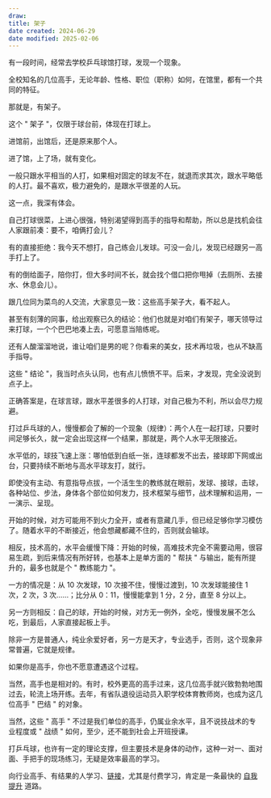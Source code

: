 ```yaml
---
draw:
title: 架子
date created: 2024-06-29
date modified: 2025-02-06
---
```


  

有一段时间，经常去学校乒乓球馆打球，发现一个现象。

全校知名的几位高手，无论年龄、性格、职位（职称）如何，在馆里，都有一个共同的特征。

那就是，有架子。

这个 " 架子 "，仅限于球台前，体现在打球上。

进馆前，出馆后，还是原来那个人。

进了馆，上了场，就有变化。

一般只跟水平相当的人打，如果相对固定的球友不在，就退而求其次，跟水平略低的人打。最不喜欢，极力避免的，是跟水平很差的人玩。

这一点，我深有体会。

自己打球很菜，上进心很强，特别渴望得到高手的指导和帮助，所以总是找机会往人家跟前凑：要不，咱俩打会儿？

有的直接拒绝：我今天不想打，自己练会儿发球。可没一会儿，发现已经跟另一高手打上了。

有的倒给面子，陪你打，但大多时间不长，就会找个借口把你甩掉（去厕所、去接水、休息会儿）。

跟几位同为菜鸟的人交流，大家意见一致：这些高手架子大，看不起人。

甚至有刻薄的同事，给出观察已久的结论：他们也就是对咱们有架子，哪天领导过来打球，一个个巴巴地凑上去，可愿意当陪练呢。

还有人酸溜溜地说，谁让咱们是男的呢？你看来的美女，技术再垃圾，也从不缺高手指导。

这些 " 结论 "，我当时点头认同，也有点儿愤愤不平。后来，才发现，完全没说到点子上。

正确答案是，在球言球，跟水平差很多的人打球，对自己极为不利，所以会尽力规避。

打过乒乓球的人，慢慢都会了解的一个现象（规律）：两个人在一起打球，只要时间足够长久，就一定会出现这样一个结果，那就是，两个人水平无限接近。

水平低的，球技飞速上涨：哪怕低到白纸一张，连球都发不出去，接球即下网或出台，只要持续不断地与高水平球友打，就行。

即使没有主动、有意指导点拔，一个活生生的教练就在眼前，发球、接球，击球，各种站位、步法，身体各个部位如何发力，技术框架与细节，战术理解和运用，一一演示、呈现。

开始的时候，对方可能用不到火力全开，或者有意藏几手，但已经足够你学习模仿了。随着水平的不断接近，他会想藏都藏不住的，否则就会输球。

相反，技术高的，水平会缓慢下降：开始的时候，高难技术完全不需要动用，很容易生疏，到后来情况有所好转，也基本上是单方面的 " 帮扶 " 与输出，能有所提升的，最多也就是个 " 教练能力 "。

一方的情况是：从 10 次发球，10 次接不住，慢慢过渡到，10 次发球能接住 1 次，2 次，3 次……；比分从 0：11，慢慢能拿到 1 分，2 分，直至 8 分以上。

另一方则相反：自己的球，开始的时候，对方无一例外，全吃，慢慢发展不怎么吃，到最后，人家直接起板上手。

除非一方是普通人，纯业余爱好者，另一方是天才，专业选手，否则，这个现象非常普遍，它就是规律。

如果你是高手，你也不愿意遭遇这个过程。

当然，高手也是相对的。有时，校外更高的高手过来，这几位高手就兴致勃勃地围过去，轮流上场开练。去年，有省队退役运动员入职学校体育教师岗，也成为这几位高手 " 巴结 " 的对象。

当然，这些 " 高手 " 不过是我们单位的高手，仍属业余水平，且不说技战术的专业程度或 " 战绩 " 如何，至少，还不能到社会上开班授课。

打乒乓球，也许有一定的理论支撑，但主要技术是身体的动作，这种一对一、面对面、手把手的现场练习，无疑是效率最高的学习。

向行业高手、有结果的人学习、[链接](链接)，尤其是付费学习，肯定是一条最快的 [自我提升](自我提升.md) 道路。
